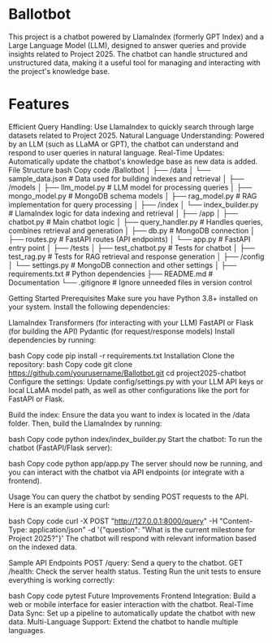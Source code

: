 # Ballotbot
This project is a chatbot powered by LlamaIndex (formerly GPT Index) and a Large Language Model (LLM), designed to answer queries and provide insights related to Project 2025. The chatbot can handle structured and unstructured data, making it a useful tool for managing and interacting with the project's knowledge base.

# Features
Efficient Query Handling: Use LlamaIndex to quickly search through large datasets related to Project 2025.
Natural Language Understanding: Powered by an LLM (such as LLaMA or GPT), the chatbot can understand and respond to user queries in natural language.
Real-Time Updates: Automatically update the chatbot's knowledge base as new data is added.
File Structure
bash
Copy code
/Ballotbot
│
├── /data
│   └── sample_data.json         # Data used for building indexes and retrieval
│
├── /models
│   ├── llm_model.py             # LLM model for processing queries
│   ├── mongo_model.py           # MongoDB schema models
│   ├── rag_model.py             # RAG implementation for query processing
│
├── /index
│   └── index_builder.py         # LlamaIndex logic for data indexing and retrieval
│
├── /app
│   ├── chatbot.py               # Main chatbot logic
│   ├── query_handler.py         # Handles queries, combines retrieval and generation
│   ├── db.py                    # MongoDB connection
│   ├── routes.py                # FastAPI routes (API endpoints)
│   └── app.py                   # FastAPI entry point
│
├── /tests
│   ├── test_chatbot.py          # Tests for chatbot
│   ├── test_rag.py              # Tests for RAG retrieval and response generation
│
├── /config
│   └── settings.py              # MongoDB connection and other settings
│
├── requirements.txt             # Python dependencies
├── README.md                    # Documentation
└── .gitignore                   # Ignore unneeded files in version control

Getting Started
Prerequisites
Make sure you have Python 3.8+ installed on your system. Install the following dependencies:

LlamaIndex
Transformers (for interacting with your LLM)
FastAPI or Flask (for building the API)
Pydantic (for request/response models)
Install dependencies by running:

bash
Copy code
pip install -r requirements.txt
Installation
Clone the repository:
bash
Copy code
git clone https://github.com/yourusername/Ballotbot.git
cd project2025-chatbot
Configure the settings:
Update config/settings.py with your LLM API keys or local LLaMA model path, as well as other configurations like the port for FastAPI or Flask.

Build the index:
Ensure the data you want to index is located in the /data folder. Then, build the LlamaIndex by running:

bash
Copy code
python index/index_builder.py
Start the chatbot:
To run the chatbot (FastAPI/Flask server):

bash
Copy code
python app/app.py
The server should now be running, and you can interact with the chatbot via API endpoints (or integrate with a frontend).

Usage
You can query the chatbot by sending POST requests to the API. Here is an example using curl:

bash
Copy code
curl -X POST "http://127.0.0.1:8000/query" -H "Content-Type: application/json" -d '{"question": "What is the current milestone for Project 2025?"}'
The chatbot will respond with relevant information based on the indexed data.

Sample API Endpoints
POST /query: Send a query to the chatbot.
GET /health: Check the server health status.
Testing
Run the unit tests to ensure everything is working correctly:

bash
Copy code
pytest
Future Improvements
Frontend Integration: Build a web or mobile interface for easier interaction with the chatbot.
Real-Time Data Sync: Set up a pipeline to automatically update the chatbot with new data.
Multi-Language Support: Extend the chatbot to handle multiple languages.